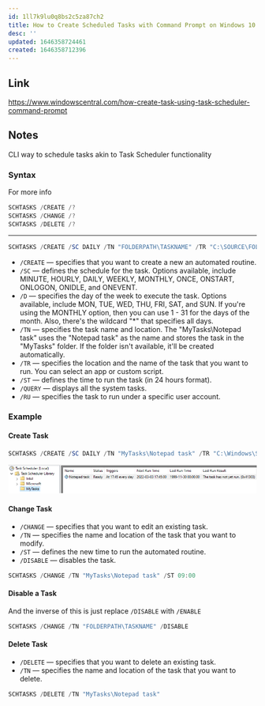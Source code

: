 ```yaml
---
id: 1ll7k9lu0q8bs2c5za87ch2
title: How to Create Scheduled Tasks with Command Prompt on Windows 10
desc: ''
updated: 1646358724461
created: 1646358712396
---
```


## Link

<https://www.windowscentral.com/how-create-task-using-task-scheduler-command-prompt>

## Notes

CLI way to schedule tasks akin to Task Scheduler functionality

### Syntax

For more info

```powershell
SCHTASKS /CREATE /?
SCHTASKS /CHANGE /?
SCHTASKS /DELETE /?
```

---

```powershell
SCHTASKS /CREATE /SC DAILY /TN "FOLDERPATH\TASKNAME" /TR "C:\SOURCE\FOLDER\APP-OR-SCRIPT" /ST HH:MM
```

- `/CREATE` — specifies that you want to create a new an automated routine.
- `/SC` — defines the schedule for the task. Options available, include MINUTE, HOURLY, DAILY, WEEKLY, MONTHLY, ONCE, ONSTART, ONLOGON, ONIDLE, and ONEVENT.
- `/D` — specifies the day of the week to execute the task. Options available, include MON, TUE, WED, THU, FRI, SAT, and SUN. If you're using the MONTHLY option, then you can use 1 - 31 for the days of the month. Also, there's the wildcard "*" that specifies all days.
- `/TN` — specifies the task name and location. The "MyTasks\Notepad task" uses the "Notepad task" as the name and stores the task in the "MyTasks" folder. If the folder isn't available, it'll be created automatically.
- `/TR` — specifies the location and the name of the task that you want to run. You can select an app or custom script.
- `/ST` — defines the time to run the task (in 24 hours format).
- `/QUERY` — displays all the system tasks.
- `/RU` — specifies the task to run under a specific user account.

### Example

#### Create Task

```powershell
SCHTASKS /CREATE /SC DAILY /TN "MyTasks\Notepad task" /TR "C:\Windows\System32\notepad.exe" /ST 17:45
```

![created task](/assets/images/2022-03-03-17-45-22.png)

#### Change Task

- `/CHANGE` — specifies that you want to edit an existing task.
- `/TN` — specifies the name and location of the task that you want to modify.
- `/ST` — defines the new time to run the automated routine.
- `/DISABLE` — disables the task.

```powershell
SCHTASKS /CHANGE /TN "MyTasks\Notepad task" /ST 09:00
```

#### Disable a Task

And the inverse of this is just replace `/DISABLE` with `/ENABLE`

```powershell
SCHTASKS /CHANGE /TN "FOLDERPATH\TASKNAME" /DISABLE
```

#### Delete Task

- `/DELETE` — specifies that you want to delete an existing task.
- `/TN` — specifies the name and location of the task that you want to delete.

```powershell
SCHTASKS /DELETE /TN "MyTasks\Notepad task"
```
